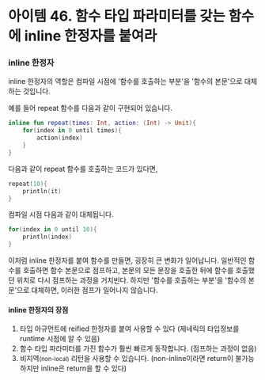 # 아이템 46. 함수 타입 파라미터를 갖는 함수에 inline 한정자를 붙여라

### inline 한정자

inline 한정자의 역할은 컴파일 시점에 '함수를 호출하는 부분'을 '함수의 본문'으로 대체하는 것입니다.

예를 들어 repeat 함수를 다음과 같이 구현되어 있습니다.

```kotlin
inline fun repeat(times: Int, action: (Int) -> Unit){
	for(index in 0 until times){
		action(index)
	}
}
```
 
다음과 같이 repeat 함수를 호출하는 코드가 있다면,

```kotlin
repeat(10){
	println(it)
}
```

컴파일 시점 다음과 같이 대체됩니다.

```kotlin
for(index in 0 until 10){
	println(index)
}
```
 
이처럼 inline 한정자를 붙여 함수를 만들면, 굉장히 큰 변화가 일어납니다. 일반적인 함수를 호출하면 함수 본문으로 점프하고, 본문의 모든 문장을 호출한 뒤에 함수를 호출했던 위치로 다시 점프하는 과정을 거치빈다. 하지만 '함수를 호출하는 부분'을 '함수의 본문'으로 대체하면, 이러한 점프가 일어나지 않습니다.

#### inline 한정자의 장점

1. 타입 아규먼트에 reified 한정자를 붙여 사용할 수 있다 (제네릭의 타입정보를 runtime 시점에 알 수 있음)
2. 함수 타입 파라미터를 가진 함수가 훨씬 빠르게 동작합니다. (점프하는 과정이 없음)
3. 비지역<small>(non-local)</small> 리턴을 사용할 수 있습니다. (non-inline이라면 return이 불가능하지만 inline은 return을 할 수 있다)